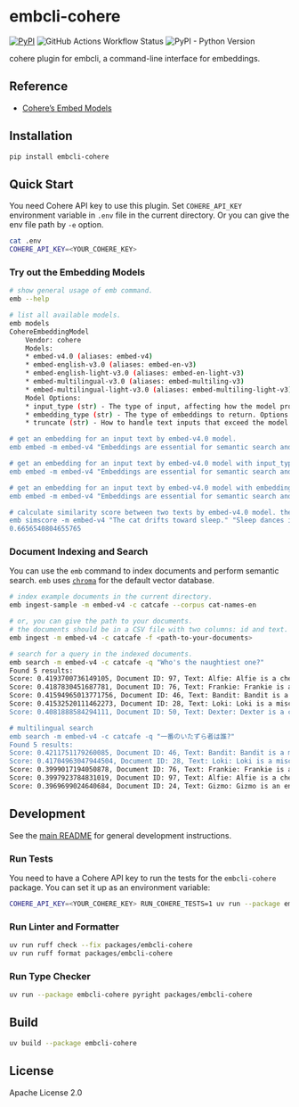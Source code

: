 # embcli-cohere

[![PyPI](https://img.shields.io/pypi/v/embcli-cohere?label=PyPI)](https://pypi.org/project/embcli-cohere/)
![GitHub Actions Workflow Status](https://img.shields.io/github/actions/workflow/status/mocobeta/embcli/ci-cohere.yml?logo=github&label=tests)
![PyPI - Python Version](https://img.shields.io/pypi/pyversions/embcli-cohere)

cohere plugin for embcli, a command-line interface for embeddings.

## Reference

- [Cohere’s Embed Models](https://docs.cohere.com/v2/docs/cohere-embed)

## Installation

```bash
pip install embcli-cohere
```

## Quick Start

You need Cohere API key to use this plugin. Set `COHERE_API_KEY` environment variable in `.env` file in the current directory. Or you can give the env file path by `-e` option.

```bash
cat .env
COHERE_API_KEY=<YOUR_COHERE_KEY>
```

### Try out the Embedding Models

```bash
# show general usage of emb command.
emb --help

# list all available models.
emb models
CohereEmbeddingModel
    Vendor: cohere
    Models:
    * embed-v4.0 (aliases: embed-v4)
    * embed-english-v3.0 (aliases: embed-en-v3)
    * embed-english-light-v3.0 (aliases: embed-en-light-v3)
    * embed-multilingual-v3.0 (aliases: embed-multiling-v3)
    * embed-multilingual-light-v3.0 (aliases: embed-multiling-light-v3)
    Model Options:
    * input_type (str) - The type of input, affecting how the model processes it. Options include 'search_document', 'search_query', 'classification', 'clustering', 'image'.
    * embedding_type (str) - The type of embeddings to return. Options include 'float', 'int8', 'uint8', 'binary', 'ubinary'
    * truncate (str) - How to handle text inputs that exceed the model's token limit. Options include 'none', 'start', 'end', 'middle'.

# get an embedding for an input text by embed-v4.0 model.
emb embed -m embed-v4 "Embeddings are essential for semantic search and RAG apps."

# get an embedding for an input text by embed-v4.0 model with input_type=search_query.
emb embed -m embed-v4 "Embeddings are essential for semantic search and RAG apps." -o input_type search_query

# get an embedding for an input text by embed-v4.0 model with embedding_type=uint8.
emb embed -m embed-v4 "Embeddings are essential for semantic search and RAG apps." -o embedding_type uint8

# calculate similarity score between two texts by embed-v4.0 model. the default metric is cosine similarity.
emb simscore -m embed-v4 "The cat drifts toward sleep." "Sleep dances in the cat's eyes."
0.6656540804655765
```

### Document Indexing and Search

You can use the `emb` command to index documents and perform semantic search. `emb` uses [`chroma`](https://github.com/chroma-core/chroma) for the default vector database.

```bash
# index example documents in the current directory.
emb ingest-sample -m embed-v4 -c catcafe --corpus cat-names-en

# or, you can give the path to your documents.
# the documents should be in a CSV file with two columns: id and text. the separator should be comma.
emb ingest -m embed-v4 -c catcafe -f <path-to-your-documents>

# search for a query in the indexed documents.
emb search -m embed-v4 -c catcafe -q "Who's the naughtiest one?"
Found 5 results:
Score: 0.4193700736149105, Document ID: 97, Text: Alfie: Alfie is a cheerful and mischievous little cat, always getting into playful trouble with a charming innocence. He loves exploring small spaces and batting at dangling objects. Alfie is incredibly affectionate, quick to purr and eager for cuddles, a delightful bundle of joy and entertainment for his humans.
Score: 0.4187830451687781, Document ID: 76, Text: Frankie: Frankie is a boisterous and playful cat, full of charm and mischief. He loves to zoom around the house and engage in energetic play sessions, especially with crinkly toys. Frankie is also very affectionate, often seeking out his humans for cuddles and purrs after his bursts of energy, a fun-loving friend.
Score: 0.41594965013771756, Document ID: 46, Text: Bandit: Bandit is a mischievous cat, often with mask-like markings, always on the lookout for his next playful heist of a toy or treat. He is clever and energetic, loving to chase and pounce. Despite his roguish name, Bandit is a loving companion who enjoys a good cuddle after his adventures.
Score: 0.41532520111462273, Document ID: 28, Text: Loki: Loki is a mischievous and clever cat, always finding new ways to entertain himself, sometimes at his humans' expense. He is a master of stealth and surprise attacks on toys. Despite his playful trickery, Loki is incredibly charming and affectionate, easily winning hearts with his roguish appeal.
Score: 0.4081888584294111, Document ID: 50, Text: Dexter: Dexter is a clever and sometimes quirky cat, always up to something interesting. He might have a fascination with running water or a particular toy he carries everywhere. Dexter is highly intelligent and enjoys interactive play, keeping his humans entertained with his unique personality and amusing antics, a truly engaging companion.

# multilingual search
emb search -m embed-v4 -c catcafe -q "一番のいたずら者は誰?"
Found 5 results:
Score: 0.4211751179260085, Document ID: 46, Text: Bandit: Bandit is a mischievous cat, often with mask-like markings, always on the lookout for his next playful heist of a toy or treat. He is clever and energetic, loving to chase and pounce. Despite his roguish name, Bandit is a loving companion who enjoys a good cuddle after his adventures.
Score: 0.41704963047944504, Document ID: 28, Text: Loki: Loki is a mischievous and clever cat, always finding new ways to entertain himself, sometimes at his humans' expense. He is a master of stealth and surprise attacks on toys. Despite his playful trickery, Loki is incredibly charming and affectionate, easily winning hearts with his roguish appeal.
Score: 0.3999017194050878, Document ID: 76, Text: Frankie: Frankie is a boisterous and playful cat, full of charm and mischief. He loves to zoom around the house and engage in energetic play sessions, especially with crinkly toys. Frankie is also very affectionate, often seeking out his humans for cuddles and purrs after his bursts of energy, a fun-loving friend.
Score: 0.3997923784831019, Document ID: 97, Text: Alfie: Alfie is a cheerful and mischievous little cat, always getting into playful trouble with a charming innocence. He loves exploring small spaces and batting at dangling objects. Alfie is incredibly affectionate, quick to purr and eager for cuddles, a delightful bundle of joy and entertainment for his humans.
Score: 0.3969699024640684, Document ID: 24, Text: Gizmo: Gizmo is an endearingly quirky cat, full of curious habits and playful antics. He might bat at imaginary foes or carry his favorite small toy everywhere. Gizmo is incredibly entertaining and loves attention, often performing his unique tricks for his amused human audience, always bringing a smile.
```

## Development

See the [main README](https://github.com/mocobeta/embcli/blob/main/README.md) for general development instructions.

### Run Tests

You need to have a Cohere API key to run the tests for the `embcli-cohere` package. You can set it up as an environment variable:

```bash
COHERE_API_KEY=<YOUR_COHERE_KEY> RUN_COHERE_TESTS=1 uv run --package embcli-cohere pytest packages/embcli-cohere/tests/
```

### Run Linter and Formatter

```bash
uv run ruff check --fix packages/embcli-cohere
uv run ruff format packages/embcli-cohere
```

### Run Type Checker

```bash
uv run --package embcli-cohere pyright packages/embcli-cohere
```

## Build

```bash
uv build --package embcli-cohere
```

## License

Apache License 2.0

